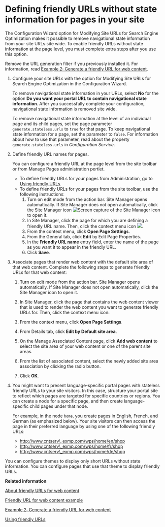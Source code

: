 # Defining friendly URLs without state information for pages in your site

The Configuration Wizard option for Modifying Site URLs for Search Engine Optimization makes it possible to remove navigational state information from your site URLs site wide. To enable friendly URLs without state information at the page level, you must complete extra steps after you use this option.

Remove the URL generation filter if you previously installed it. For information, read [Example 2: Generate a friendly URL for web content](../wcm/wcm_dev_api_urlgen_xmp2.md).

1.  Configure your site URLs with the option for Modifying Site URLs for Search Engine Optimization in the Configuration Wizard.

    To remove navigational state information in your URLs, select **No** for the option **Do you want your portal URL to contain navigational state information**. After you successfully complete your configuration, navigational state information is removed site wide.

    To remove navigational state information at the level of an individual page and its child pages, set the page parameter `generate.stateless.urls` to `true` for that page. To keep navigational state information for a page, set the parameter to `false`. For information about how to use that parameter, read about the property `generate.stateless.urls` in *Configuration Service*.

2.  Define friendly URL names for pages.

    You can configure a friendly URL at the page level from the site toolbar or from Manage Pages administration portlet.

    -   To define friendly URLs for your pages from Administration, go to [Using friendly URLs](mp_friendly_url.md).
    -   To define friendly URLs for your pages from the site toolbar, use the following instructions:
        1.  Turn on edit mode from the action bar. Site Manager opens automatically. If Site Manager does not open automatically, click the Site Manager icon ![Screen capture of the Site Manager icon](../images/toolbar_toolbar_open.jpg) to open it.
        2.  In Site Manager, click the page for which you are defining a friendly URL name. Then, click the context menu icon ![](../images/toolbar_context_menu.jpg).
        3.  From the context menu, click **Open Page Settings**.
        4.  From the General tab, click **Edit** by Edit Page Properties.
        5.  In the **Friendly URL name** entry field, enter the name of the page as you want it to appear in the friendly URL.
        6.  Click **Save**.
3.  Associate pages that render web content with the default site area of that web content. Complete the following steps to generate friendly URLs for that web content:

    1.  Turn on edit mode from the action bar. Site Manager opens automatically. If Site Manager does not open automatically, click the Site Manager icon to open it.

    2.  In Site Manager, click the page that contains the web content viewer that is used to render the web content you want to generate friendly URLs for. Then, click the context menu icon.

    3.  From the context menu, click **Open Page Settings**.

    4.  From Details tab, click **Edit by Default site area**.

    5.  On the Manage Associated Content page, click **Add web content** to select the site area of your web content or one of the parent site areas.

    6.  From the list of associated content, select the newly added site area association by clicking the radio button.

    7.  Click **OK**.

4.  You might want to present language-specific portal pages with stateless friendly URLs to your site visitors. In this case, structure your portal site to reflect which pages are targeted for specific countries or regions. You can create a node for a specific page, and then create language-specific child pages under that node.

    For example, in the node `home`, you create pages in English, French, and German \(as emphasized below\). Your site visitors can then access the page in their preferred language by using one of the following friendly URLs:

    -   http://www.cntserv\_exmp.com/wps/home/en/shop
    -   http://www.cntserv\_exmp.com/wps/home/fr/shop
    -   http://www.cntserv\_exmp.com/wps/home/de/shop

You can configure themes to display only short URLs without state information. You can configure pages that use that theme to display friendly URLs.


**Related information**  


[About friendly URLs for web content](../wcm/wcm_config_wcmviewer_workfriendly.md)

[Friendly URL for web content example](../wcm/wcm_config_wcmviewer_friendlyexample.md)

[Example 2: Generate a friendly URL for web content](../wcm/wcm_dev_api_urlgen_xmp2.md)

[Using friendly URLs](../admin-system/mp_friendly_url.md)

